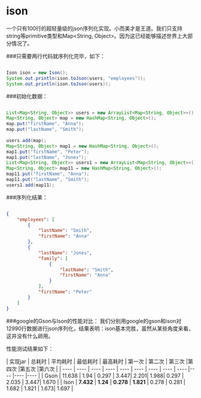 # ison
一个只有100行的超轻量级的json序列化实现。小而美才是王道。我们只支持string等primitive类型和Map<String, Object>。因为这已经能够描述世界上大部分情况了。

###只需要两行代码就序列化完毕，如下：
```java

Ison ison = new Ison();
System.out.println(ison.toJson(users, "employees"));
System.out.println(ison.toJson(users));

```

###初始化数据：
```java

List<Map<String, Object>> users = new ArrayList<Map<String, Object>>();
Map<String, Object> map = new HashMap<String, Object>();
map.put("firstName", "Anna");
map.put("lastName", "Smith");
		
users.add(map);
Map<String, Object> map1 = new HashMap<String, Object>();
map1.put("firstName", "Peter");
map1.put("lastName", "Jones");
List<Map<String, Object>> users1 = new ArrayList<Map<String, Object>>();
Map<String, Object> map11 = new HashMap<String, Object>();
map11.put("firstName", "Anna");
map11.put("lastName", "Smith");		
users1.add(map11);

```
###序列化结果：
```json

{
    "employees": [
        {
            "lastName": "Smith",
            "firstName": "Anna"
        },
        {
            "lastName": "Jones",
            "family": [
                {
                    "lastName": "Smith",
                    "firstName": "Anna"
                }
            ],
            "firstName": "Peter"
        }
    ]
}

```

###google的Gson与Ison的性能对比：
我们分别用google的gson和ison对12990行数据进行json序列化，结果表明：ison基本完胜，虽然从某些角度来看，这并没有什么卵用。

性能测试结果如下：

| 实现jar | 总耗时 | 平均耗时 | 最低耗时 | 最高耗时 | 第一次 | 第二次 | 第三次 |第四次 |第五次 |第六次 |
| ---- | ---- | ---- | ---- | ---- | ---- | ---- | ---- | ---- |---- |---- |---- |
| Gson | 11.638 |  1.94 | 0.297 | 3.447|  2.201|  1.988| 0.297 | 2.035 | 3.447|  1.670 |
| Ison | **7.432** | **1.24**  | **0.278** | **1.821** | 0.278 | 0.281 | 1.682 | 1.821 | 1.673| 1.697  |
